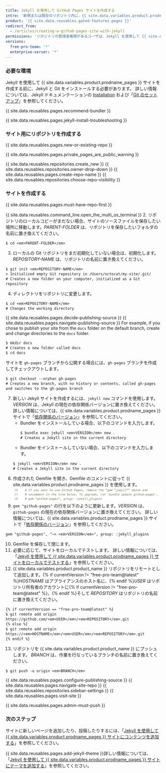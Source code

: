 ```yaml
---
title: Jekyll を使用して GitHub Pages サイトを作成する
intro: '新規または既存のリポジトリ内に、{{ site.data.variables.product.prodname_pages }} Jekyll を使用してサイトを作成できます。'
product: '{{ site.data.reusables.gated-features.pages }}'
redirect_from:
  - /articles/creating-a-github-pages-site-with-jekyll
permissions: 'リポジトリの管理者権限があるユーザは、Jekyll を使用して {{ site.data.variables.product.prodname_pages }} サイトにコンテンツを作成できます。'
versions:
  free-pro-team: '*'
  enterprise-server: '*'
---
```


### 必要な環境

Jekyll を使用して {{ site.data.variables.product.prodname_pages }} サイトを作成する前に、Jekyll と Git をインストールする必要があります。 詳しい情報については、Jekyll ドキュメンテーションの [Installation](https://jekyllrb.com/docs/installation/) および「[Git のセットアップ](/articles/set-up-git)」を参照してください。

{{ site.data.reusables.pages.recommend-bundler }}

{{ site.data.reusables.pages.jekyll-install-troubleshooting }}

### サイト用にリポジトリを作成する

{{ site.data.reusables.pages.new-or-existing-repo }}

{{ site.data.reusables.pages.private_pages_are_public_warning }}

{{ site.data.reusables.repositories.create_new }}
{{ site.data.reusables.repositories.owner-drop-down }}
{{ site.data.reusables.pages.create-repo-name }}
{{ site.data.reusables.repositories.choose-repo-visibility }}

### サイトを作成する

{{ site.data.reusables.pages.must-have-repo-first }}

{{ site.data.reusables.command_line.open_the_multi_os_terminal }}
2. リポジトリのローカルコピーがまだない場合、サイトのソースファイルを保存したい場所に移動します。_PARENT-FOLDER_ は、リポジトリを保存したいフォルダの名前に置き換えてください。
  ```shell
  $ cd <em>PARENT-FOLDER</em>
  ```
3. ローカルの Git リポジトリをまだ初期化していない場合は、初期化します。 _REPOSITORY-NAME_ は、リポジトリの名前に置き換えてください。
  ```shell
  $ git init <em>REPOSITORY-NAME</em>
  > Initialized empty Git repository in /Users/octocat/my-site/.git/
  # Creates a new folder on your computer, initialized as a Git repository
  ```
  4. ディレクトリをリポジトリに変更します。
  ```shell
  $ cd <em>REPOSITORY-NAME</em>
  # Changes the working directory
  ```
{{ site.data.reusables.pages.decide-publishing-source }}
{{ site.data.reusables.pages.navigate-publishing-source }}
  For example, if you chose to publish your site from the `docs` folder on the default branch, create and change directories to the `docs` folder.
 ```shell
 $ mkdir docs
 # Creates a new folder called docs
 $ cd docs
 ```
 サイトを `gh-pages` ブランチから公開する場合には、`gh-pages` ブランチを作成してチェックアウトします。
 ```shell
 $ git checkout --orphan gh-pages
 # Creates a new branch, with no history or contents, called gh-pages and switches to the gh-pages branch
 ```
 7. 新しい Jekyll サイトを作成するには、`jekyll new` コマンドを使用します。_VERSION_ は、Jekyll の現在の依存関係バージョンに置き換えてください。 詳しい情報については、{{ site.data.variables.product.prodname_pages }} サイトで「[依存関係のバージョン](https://pages.github.com/versions/)」を参照してください。
    - Bundler をインストールしている場合、以下のコマンドを入力します。
      ```shell
      $ bundle exec jekyll <em>VERSION</em> new .
      # Creates a Jekyll site in the current directory
      ```
    - Bundler をインストールしていない場合、以下のコマンドを入力します。
     ```shell
     $ jekyll <em>VERSION</em> new .
     # Creates a Jekyll site in the current directory
     ```
8. 作成された Gemfile を開き、Gemfile のコメントに従って {{ site.data.variables.product.prodname_pages }} を使用します。 ![Gemfile の更新手順](/assets/images/help/pages/gemfile-instructions.png)
9. `gem "github-pages"` の行を以下のように更新します。_VERSION_ は、`github-pages` の現在の依存関係バージョンに置き換えてください。 詳しい情報については、{{ site.data.variables.product.prodname_pages }} サイトで「[依存関係のバージョン](https://pages.github.com/versions/)」を参照してください。
```shell
gem "github-pages", "~> <em>VERSION</em>", group: :jekyll_plugins
```
10. Gemfile を保存して閉じます。
11. 必要に応じて、サイトをローカルでテストします。 詳しい情報については、「[Jekyll を使用して {{ site.data.variables.product.prodname_pages }} サイトをローカルでテストする](/articles/testing-your-github-pages-site-locally-with-jekyll)」を参照してください。
12. {{ site.data.variables.product.product_name }} リポジトリをリモートとして追加します。{% if currentVersion != "free-pro-team@latest" %}_HOSTNAME_ はアプライアンスのホスト名に、{% endif %}_USER_ はリポジトリ所有者のアカウントに{% if currentVersion != "free-pro-team@latest" %}、{% endif %}そして _REPOSITORY_ はリポジトリの名前に置き換えてください。
```shell
{% if currentVersion == "free-pro-team@latest" %}
$ git remote add origin https://github.com/<em>USER</em>/<em>REPOSITORY</em>.git
{% else %}
$ git remote add origin https://<em>HOSTNAME</em>/<em>USER</em>/<em>REPOSITORY</em>.git
{% endif %}
```
13. リポジトリを {{ site.data.variables.product.product_name }} にプッシュします。 _BRANCH_ は、作業を行なっているブランチの名前に置き換えてください。
   ```shell
   $ git push -u origin <em>BRANCH</em>
   ```
{{ site.data.reusables.pages.configure-publishing-source }}
{{ site.data.reusables.pages.navigate-site-repo }}
{{ site.data.reusables.repositories.sidebar-settings }}
{{ site.data.reusables.pages.visit-site }}

{{ site.data.reusables.pages.admin-must-push }}

### 次のステップ

サイトに新しいページを追加したり、投稿したりするには、「[Jekyll を使用して {{ site.data.variables.product.prodname_pages }} サイトにコンテンツを追加する](/articles/adding-content-to-your-github-pages-site-using-jekyll)」を参照してください。

{{ site.data.reusables.pages.add-jekyll-theme }}詳しい情報については、「[Jekyll を使用して {{ site.data.variables.product.prodname_pages }} サイトにテーマを追加する](/articles/adding-a-theme-to-your-github-pages-site-using-jekyll)」を参照してください。
